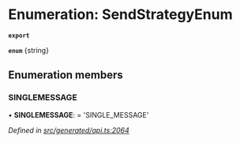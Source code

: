 # Enumeration: SendStrategyEnum

**`export`** 

**`enum`** {string}

## Enumeration members

###  SINGLEMESSAGE

• **SINGLEMESSAGE**: =  <any>'SINGLE_MESSAGE'

*Defined in [src/generated/api.ts:2064](https://github.com/mailslurp/mailslurp-client-ts-js/blob/6b83217/src/generated/api.ts#L2064)*
